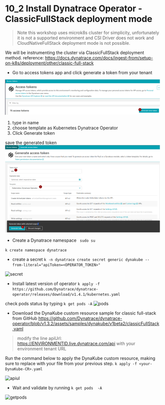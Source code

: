 # 10_2 Install Dynatrace Operator - ClassicFullStack deployment mode 

> Note this workshop uses microk8s cluster for simplicity, unfortunately it is not a supported environment and CSI Driver does not work and CloudNativeFullStack deployment mode is not possible.

We will be instrumenting the cluster via ClassicFullStack deployment method. 
reference: https://docs.dynatrace.com/docs/ingest-from/setup-on-k8s/deployment/other/classic-full-stack

- Go to access tokens app and click generate a token from your tenant 

![token](https://github.com/hakansuku/D1APACTraining/blob/main/images/classicfullstack/token.png)

1) type in name 
2) choose template as Kubernetes Dynatrace Operator
3) Click Generate token

save the generated token
![generate](https://github.com/hakansuku/D1APACTraining/blob/main/images/classicfullstack/template.png)


- Create a Dynatrace namespace
``` sudo su```

``` k create namespace dynatrace ```

- create a secret 
```k -n dynatrace create secret generic dynakube --from-literal="apiToken=<OPERATOR_TOKEN>"```

![secret](https://github.com/hakansuku/D1APACTraining/blob/main/images/classicfullstack/namespace.png)

- Install latest version of operator
```k apply -f https://github.com/Dynatrace/dynatrace-operator/releases/download/v1.4.1/kubernetes.yaml```

check pods status by typing ```k get pods -A```
![pods](https://github.com/hakansuku/D1APACTraining/blob/main/images/classicfullstack/pods.png)

- Download the DynaKube custom resource sample for classic full-stack from GitHub 
https://github.com/Dynatrace/dynatrace-operator/blob/v1.3.2/assets/samples/dynakube/v1beta2/classicFullStack.yaml

> modify the line  apiUrl: https://ENVIRONMENTID.live.dynatrace.com/api with your environment tenant URL

Run the command below to apply the DynaKube custom resource, making sure to replace <your-DynaKube-CR> with your file from your previous step. 
```k apply -f <your-DynaKube-CR>.yaml```

![apiul](https://github.com/hakansuku/D1APACTraining/blob/main/images/classicfullstack/apiurl.png)

- Wait and validate by running 
```k get pods  -A```

![getpods](https://github.com/hakansuku/D1APACTraining/blob/main/images/classicfullstack/dynakube.jpg)




